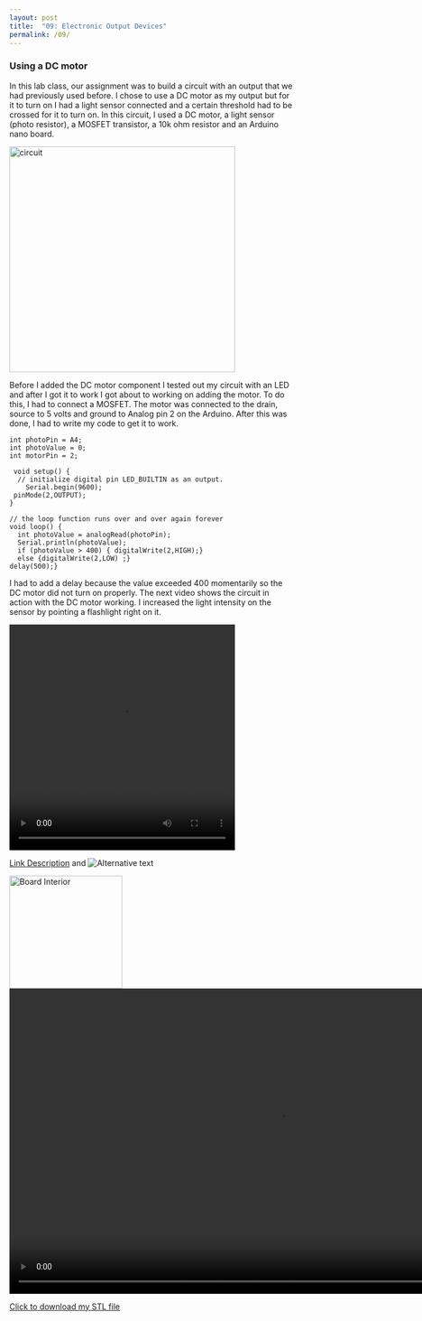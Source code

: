 ```yaml
---
layout: post
title:  "09: Electronic Output Devices"
permalink: /09/
---
```


### Using a DC motor

In this lab class, our assignment was to build a circuit with an output that we had previously used before. I chose to use a DC motor as my output but for it to turn on I had a light sensor connected and a certain threshold had to be crossed for it to turn on. In this circuit, I used a DC motor, a light sensor (photo resistor), a MOSFET transistor, a 10k ohm resistor and an Arduino nano board.

<img src="circuit.JPG" alt="circuit" style="height: 400px; max-width: 400%">

Before I added the DC motor component I tested out my circuit with an LED and after I got it to work I got about to working on adding the motor. To do this, I had to connect a MOSFET. The motor was connected to the drain, source to 5 volts and ground to Analog pin 2 on the Arduino. After this was done, I had to write my code to get it to work.
```
int photoPin = A4;
int photoValue = 0;
int motorPin = 2;
 
 void setup() {
  // initialize digital pin LED_BUILTIN as an output.
    Serial.begin(9600);
 pinMode(2,OUTPUT);
} 

// the loop function runs over and over again forever
void loop() {
  int photoValue = analogRead(photoPin);
  Serial.println(photoValue);
  if (photoValue > 400) { digitalWrite(2,HIGH);}
  else {digitalWrite(2,LOW) ;}
delay(500);} 
```
I had to add a delay because the value exceeded 400 momentarily so the DC motor did not turn on properly. The next video shows the circuit in action with the DC motor working. I increased the light intensity on the sensor by pointing a flashlight right on it.

<video width="400" height="400" controls>
	<source src="q.mp4" type="video/mp4">
</video>


<!-- You can include comments that will not be translated to HTML -->

<!-- You can include links and images in the following format: -->

[Link Description](url) and ![Alternative text](motor.jpg)


<!-- Or, you can also directly include HTML, for example to make a split image -->


<img src="board2.jpg" alt="Board Interior" style="height: 200px; max-width: 48%">


<!-- You can also use HTML tags to include a video -->
<video width="955" height="541" controls>
	<source src="demo.mp4" type="video/mp4">
</video>

<!-- Or to add a download link to any (reasonably small) file in your permalink directory -->

<a href='cube.stl' download>Click to download my STL file</a>


